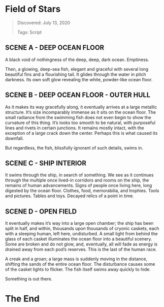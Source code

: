 # Field of Stars
> Discovered: July 13, 2020
>
> Tags: Script

## SCENE A - DEEP OCEAN FLOOR

A black void of nothingness of the deep, deep, dark ocean. Emptiness.

Then, a glowing, deep-sea fish, elegant and graceful with several long beautiful fins and a flourishing tail. It glides through the water in pitch darkness. Its own soft glow revealing the white, powder-like ocean floor.

## SCENE B - DEEP OCEAN FLOOR - OUTER HULL

As it makes its way gracefully along, it eventually arrives at a large metallic structure. It’s size incomparably immense as it sits on the ocean floor. The small radiance from the swimming fish does not even begin to show the curvature of this thing. It’s looks too smooth to be natural, with purposeful lines and rivets in certain junctions. It remains mostly intact, with the exception of a large crack down the center. Perhaps this is what caused its downfall.

But regardless, the fish, blissfully ignorant of such details, swims in.

## SCENE C - SHIP INTERIOR

It swims through the ship, in search of something. We see as it continues through the multiple once lived-in corridors and rooms on the ship, the remains of human advancements. Signs of people once living here, long digested by the ocean floor. Clothes, food, memorabilia, and trophies. Tools and pictures. Tables and toys. Decayed relics of a point in time.

## SCENE D - OPEN FIELD

It eventually makes it’s way into a large open chamber; the ship has been split in half, and within, thousands upon thousands of cryonic caskets, each with a sleeping human, left here, undisturbed. A small light from behind the glass of each casket illuminates the ocean floor into a beautiful scenery. Some are broken and do not glow, and, eventually, all will fade as energy is drained away from each pod’s reserves. This is the last of the human race.

A creak and a groan; a large mass is suddenly moving in the distance, shifting the sands of the entire ocean floor. The disturbance causes some of the casket lights to flicker. The fish itself swims away quickly to hide.

Something is out there.

# The End
